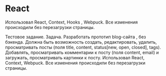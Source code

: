 # React
Использовал React, Context, Hooks , Webpuck. Все изменения происходили без перезагрузки страницы.

Тестовое задание. Задача. Разработать прототип blog-сайта , без бэкенда. Должна быть возможность создать, редактировать, удалить, просматривать посты (поля title, content, status[new, open, closed], tags). Добавлять, просматривать комментарии к посту (поля content, email) и загружать, просматривать картинки к посту. Использовал React, Context, Webpuck. Все изменения происходили без перезагрузки страницы.
